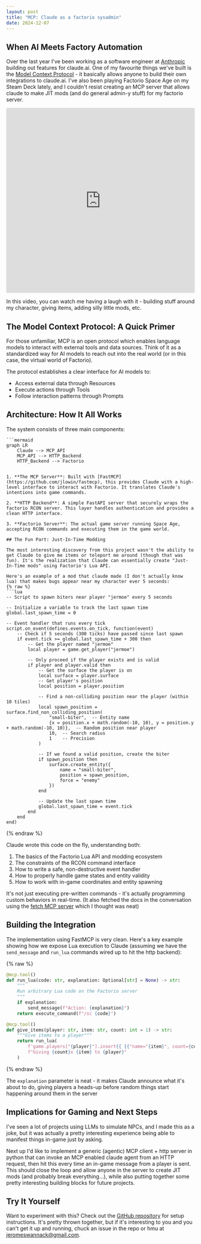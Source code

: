 ```yaml
---
layout: post
title: "MCP: Claude as a factorio sysadmin"
date: 2024-12-07
---
```


## When AI Meets Factory Automation

Over the last year I've been working as a software engineer at [Anthropic](https://www.anthropic.com/) building out features for claude.ai. One of my favourite things we've built is the [Model Context Protocol](https://www.anthropic.com/news/model-context-protocol) - it basically allows anyone to build their own integrations to claude.ai. I've also been playing Factorio Space Age on my Steam Deck lately, and I couldn't resist creating an MCP server that allows claude to make JIT mods (and do general admin-y stuff) for my factorio server.

<iframe width="100%" height="495" src="https://www.youtube.com/embed/53-SPxNpQg4" title="YouTube video player" frameborder="0" allow="accelerometer; autoplay; clipboard-write; encrypted-media; gyroscope; picture-in-picture; web-share" allowfullscreen></iframe>

In this video, you can watch me having a laugh with it - building stuff around my character, giving items, adding silly little mods, etc.

## The Model Context Protocol: A Quick Primer

For those unfamiliar, MCP is an open protocol which enables language models to interact with external tools and data sources. Think of it as a standardized way for AI models to reach out into the real world (or in this case, the virtual world of Factorio).

The protocol establishes a clear interface for AI models to:
- Access external data through Resources
- Execute actions through Tools
- Follow interaction patterns through Prompts

## Architecture: How It All Works

The system consists of three main components:

```
```mermaid
graph LR
    Claude --> MCP_API
    MCP_API --> HTTP_Backend
    HTTP_Backend --> Factorio
```
```

1. **The MCP Server**: Built with [FastMCP](https://github.com/jlowin/fastmcp), this provides Claude with a high-level interface to interact with Factorio. It translates Claude's intentions into game commands.

2. **HTTP Backend**: A simple FastAPI server that securely wraps the factorio RCON server. This layer handles authentication and provides a clean HTTP interface.

3. **Factorio Server**: The actual game server running Space Age, accepting RCON commands and executing them in the game world.

## The Fun Part: Just-In-Time Modding

The most interesting discovery from this project wasn't the ability to get Claude to give me items or teleport me around (though that was fun). It's the realization that Claude can essentially create "Just-In-Time mods" using Factorio's Lua API.

Here's an example of a mod that claude made (I don't actually know lua) that makes bugs appear near my character ever 5 seconds:
{% raw %}
```lua
-- Script to spawn biters near player "jermoe" every 5 seconds

-- Initialize a variable to track the last spawn time
global.last_spawn_time = 0

-- Event handler that runs every tick
script.on_event(defines.events.on_tick, function(event)
    -- Check if 5 seconds (300 ticks) have passed since last spawn
    if event.tick >= global.last_spawn_time + 300 then
        -- Get the player named "jermoe"
        local player = game.get_player("jermoe")

        -- Only proceed if the player exists and is valid
        if player and player.valid then
            -- Get the surface the player is on
            local surface = player.surface
            -- Get player's position
            local position = player.position

            -- Find a non-colliding position near the player (within 10 tiles)
            local spawn_position = surface.find_non_colliding_position(
                "small-biter",  -- Entity name
                {x = position.x + math.random(-10, 10), y = position.y + math.random(-10, 10)},  -- Random position near player
                10,  -- Search radius
                1    -- Precision
            )

            -- If we found a valid position, create the biter
            if spawn_position then
                surface.create_entity({
                    name = "small-biter",
                    position = spawn_position,
                    force = "enemy"
                })
            end

            -- Update the last spawn time
            global.last_spawn_time = event.tick
        end
    end
end)
```
{% endraw %}

Claude wrote this code on the fly, understanding both:
1. The basics of the Factorio Lua API and modding ecosystem
2. The constraints of the RCON command interface
3. How to write a safe, non-destructive event handler
4. How to properly handle game states and entity validity
5. How to work with in-game coordinates and entity spawning

It's not just executing pre-written commands - it's actually programming custom behaviors in real-time. (It also fetched the docs in the conversation using the [fetch MCP server](https://github.com/modelcontextprotocol/servers/tree/main/src/fetch) which I thought was neat)

## Building the Integration

The implementation using FastMCP is very clean. Here's a key example showing how we expose Lua execution to Claude (assuming we have the `send_message` and `run_lua` commands wired up to hit the http backend):

{% raw %}
```python
@mcp.tool()
def run_lua(code: str, explanation: Optional[str] = None) -> str:
    """
    Run arbitrary Lua code on the Factorio server
    """
    if explanation:
        send_message(f"Action: {explanation}")
    return execute_command(f"/sc {code}")

@mcp.tool()
def give_items(player: str, item: str, count: int = 1) -> str:
    """Give items to a player"""
    return run_lua(
        f'game.players["{player}"].insert{{ {{"name="{item}", count={count}}} }}',
        f"Giving {count}x {item} to {player}"
    )
```
{% endraw %}

The `explanation` parameter is neat - it makes Claude announce what it's about to do, giving players a heads-up before random things start happening around them in the server

## Implications for Gaming and Next Steps

I've seen a lot of projects using LLMs to simulate NPCs, and I made this as a joke, but it was actually a pretty interesting experience being able to manifest things in-game just by asking.

Next up I'd like to implement a generic (agentic) MCP client + http server in python that can invoke an MCP enabled claude agent from an HTTP request, then hit this every time an in-game message from a player is sent. This should close the loop and allow anyone in the server to create JIT mods (and probably break everything...), while also putting together some pretty interesting building blocks for future projects.

## Try It Yourself

Want to experiment with this? Check out the [GitHub repository](https://github.com/jerome3o/factorio-mcp) for setup instructions. It's pretty thrown together, but if it's interesting to you and you can't get it up and running, chuck an issue in the repo or hmu at jeromeswannack@gmail.com.
